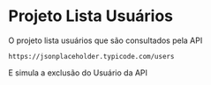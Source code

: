 # Projeto Lista Usuários

O projeto lista usuários que são consultados pela API
````
https://jsonplaceholder.typicode.com/users
````
E simula a exclusão do Usuário da API